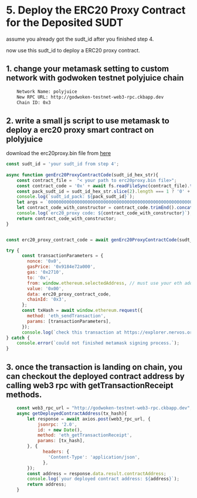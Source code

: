 # 5. Deploy the ERC20 Proxy Contract for the Deposited SUDT

assume you already got the sudt_id after you finished step 4.

now use this sudt_id to deploy a ERC20 proxy contract.

## 1. change your metamask setting to custom network with godwoken testnet polyjuice chain

```sh
    Network Name: polyjuice
    New RPC URL: http://godwoken-testnet-web3-rpc.ckbapp.dev
    Chain ID: 0x3
```

## 2. write a small js script to use metamask to deploy a erc20 proxy smart contract on plolyjuice

download the erc20proxy.bin file from [here](https://github.com/RetricSu/godwoken-examples/blob/200a17aeffcb70f695985f87d8ed54e88e7d5789/packages/runner/configs/erc20proxy.bin)

```javascript
const sudt_id = 'your sudt_id from step 4';
 
async function genErc20ProxyContractCode(sudt_id_hex_str){
    const contract_file =  "< your path to erc20proxy.bin file>";
    const contract_code = '0x' + await fs.readFileSync(contract_file).toString('utf-8');
    const pack_sudt_id = sudt_id_hex_str.slice(2).length === 1 ? '0' + sudt_id_hex_str.slice(2) : sudt_id_hex_str.slice(2); 
    console.log(`sudt_id_pack: ${pack_sudt_id}`);
    let args = `000000000000000000000000000000000000000000000000000000000000008000000000000000000000000000000000000000000000000000000000000000c0000000000000000000000000000000000000000204fce5e3e25026110000000000000000000000000000000000000000000000000000000000000000000000${pack_sudt_id}0000000000000000000000000000000000000000000000000000000000000004746573740000000000000000000000000000000000000000000000000000000000000000000000000000000000000000000000000000000000000000000000027474000000000000000000000000000000000000000000000000000000000000`;
    let contract_code_with_constructor = contract_code.trimEnd().concat(args);
    console.log(`erc20_proxy code: ${contract_code_with_constructor}`);
    return contract_code_with_constructor; 
}


const erc20_proxy_contract_code = await genErc20ProxyContractCode(sudt_id); 

try {
      const transactionParameters = {
        nonce: '0x0',
        gasPrice: '0x9184e72a000',
        gas: '0x2710',
        to: '0x', 
        from: window.ethereum.selectedAddress, // must use your eth address match with your godwoken account.
        value: '0x00',
        data: erc20_proxy_contract_code,
        chainId: '0x3',
      };
      const txHash = await window.ethereum.request({
        method: 'eth_sendTransaction',
        params: [transactionParameters],
      });
      console.log(`check this transaction at https://explorer.nervos.org/aggron/transaction/${txHash}`);
} catch {
    console.error(`could not finished metamask signing process.`);
} 
```

## 3. once the transaction is landing on chain, you can checkout the deployed contract address by calling web3 rpc with getTransactionReceipt methods.

```javascript
    const web3_rpc_url = "http://godwoken-testnet-web3-rpc.ckbapp.dev"; 
    async getDeployedContractAddress(tx_hash){
        let response = await axios.post(web3_rpc_url, {
            jsonrpc: '2.0',
            id: + new Date(),
            method: 'eth_getTransactionReceipt',
            params: [tx_hash],
        }, {
              headers: {
                'Content-Type': 'application/json',
              },
        });
        const address = response.data.result.contractAddress;
        console.log(`your deployed contract address: ${address}`);
        return address;
    }
```
